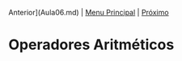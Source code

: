 Anterior](Aula06.md) | [Menu Principal](/README.md/) | [Próximo](Aula08.md)

# Operadores Aritméticos

